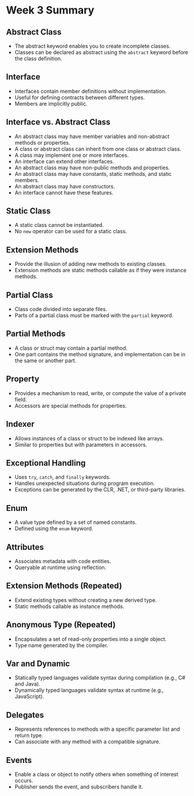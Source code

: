 # Week 3 Summary

## Abstract Class
* The abstract keyword enables you to create incomplete classes.
* Classes can be declared as abstract using the `abstract` keyword before the class definition.

## Interface
* Interfaces contain member definitions without implementation.
* Useful for defining contracts between different types.
* Members are implicitly public.

## Interface vs. Abstract Class
* An abstract class may have member variables and non-abstract methods or properties.
* A class or abstract class can inherit from one class or abstract class.
* A class may implement one or more interfaces.
* An interface can extend other interfaces.
* An abstract class may have non-public methods and properties.
* An abstract class may have constants, static methods, and static members.
* An abstract class may have constructors.
* An interface cannot have these features.

## Static Class
* A static class cannot be instantiated.
* No `new` operator can be used for a static class.

## Extension Methods
* Provide the illusion of adding new methods to existing classes.
* Extension methods are static methods callable as if they were instance methods.

## Partial Class
* Class code divided into separate files.
* Parts of a partial class must be marked with the `partial` keyword.

## Partial Methods
* A class or struct may contain a partial method.
* One part contains the method signature, and implementation can be in the same or another part.

## Property
* Provides a mechanism to read, write, or compute the value of a private field.
* Accessors are special methods for properties.

## Indexer
* Allows instances of a class or struct to be indexed like arrays.
* Similar to properties but with parameters in accessors.

## Exceptional Handling
* Uses `try`, `catch`, and `finally` keywords.
* Handles unexpected situations during program execution.
* Exceptions can be generated by the CLR, .NET, or third-party libraries.

## Enum
* A value type defined by a set of named constants.
* Defined using the `enum` keyword.

## Attributes
* Associates metadata with code entities.
* Queryable at runtime using reflection.

## Extension Methods (Repeated)
* Extend existing types without creating a new derived type.
* Static methods callable as instance methods.

## Anonymous Type (Repeated)
* Encapsulates a set of read-only properties into a single object.
* Type name generated by the compiler.

## Var and Dynamic
* Statically typed languages validate syntax during compilation (e.g., C# and Java).
* Dynamically typed languages validate syntax at runtime (e.g., JavaScript).

## Delegates
* Represents references to methods with a specific parameter list and return type.
* Can associate with any method with a compatible signature.

## Events
* Enable a class or object to notify others when something of interest occurs.
* Publisher sends the event, and subscribers handle it.
